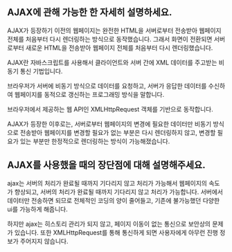 ## AJAX에 관해 가능한 한 자세히 설명하세요.

AJAX가 등장하기 이전의 웹페이지는 완전한 HTML을 서버로부터 전송받아 웹페이지 전체를 처음부터 다시 렌더링하는 방식으로 동작했습니다. 그래서 화면이 전환되면 서버로부터 새로운 HTML을 전송받아 웹페이지 전체를 처음부터 다시 렌더링했습니다.

AJAX란 자바스크립트를 사용해서 클라이언트와 서버 간에 XML 데이터를 주고받는 비동기 통신 기법입니다.

브라우저가 서버에 비동기 방식으로 데이터를 요청하고, 서버가 응답한 데이터를 수신하여 웹페이지를 동적으로 갱신하는 프로그래밍 방식을 말합니다.

브라우저에서 제공하는 웹 API인 XMLHttpRequest 객체를 기반으로 동작합니다.

AJAX가 등장한 이후로는, 서버로부터 웹페이지의 변경에 필요한 데이터만 비동기 방식으로 전송받아 웹페이지를 변경할 필요가 없는 부분은 다시 렌더링하지 않고, 변경할 필요가 있는 부분만 한정적으로 렌더링하는 방식이 가능해졌습니다.

## AJAX를 사용했을 때의 장단점에 대해 설명해주세요.

ajax는 서버의 처리가 완료될 때까지 기다리지 않고 처리가 가능해서 웹페이지의 속도가 향상되고, 서버의 처리가 완료될 때까지 기다리지 않고 처리가 가능합니다. 서버에서 데이터만 전송하면 되므로 전체적인 코딩의 양이 줄어들고, 기존에 불가능했던 다양한 ui를 가능하게 해줍니다.

하지만 ajax는 히스토리 관리가 되지 않고, 페이지 이동이 없는 통신으로 보안상의 문제가 있습니다. 또한 XMLHttpRequest를 통해 통신하게 되면 사용자에게 아무런 진행 정보가 주어지지 않습니다.
